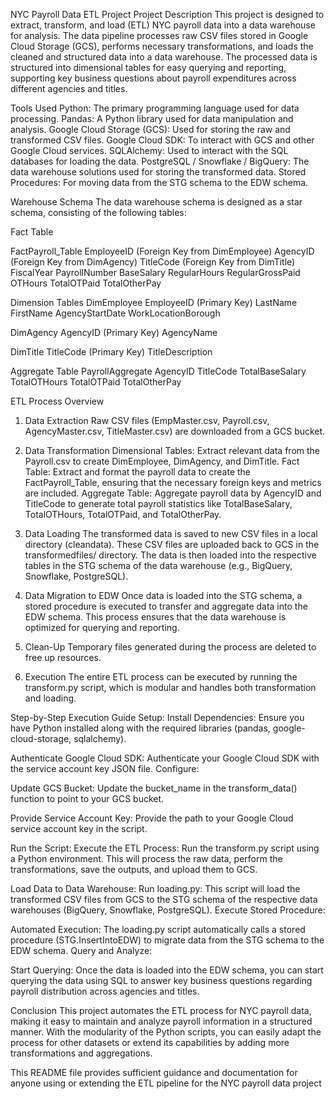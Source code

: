 NYC Payroll Data ETL Project
Project Description
This project is designed to extract, transform, and load (ETL) NYC payroll data into a data warehouse for analysis. The data pipeline processes raw CSV files stored in Google Cloud Storage (GCS), performs necessary transformations, and loads the cleaned and structured data into a data warehouse. The processed data is structured into dimensional tables for easy querying and reporting, supporting key business questions about payroll expenditures across different agencies and titles.

Tools Used
Python: The primary programming language used for data processing.
Pandas: A Python library used for data manipulation and analysis.
Google Cloud Storage (GCS): Used for storing the raw and transformed CSV files.
Google Cloud SDK: To interact with GCS and other Google Cloud services.
SQLAlchemy: Used to interact with the SQL databases for loading the data.
PostgreSQL / Snowflake / BigQuery: The data warehouse solutions used for storing the transformed data.
Stored Procedures: For moving data from the STG schema to the EDW schema.


Warehouse Schema
The data warehouse schema is designed as a star schema, consisting of the following tables:

Fact Table

FactPayroll_Table
EmployeeID (Foreign Key from DimEmployee)
AgencyID (Foreign Key from DimAgency)
TitleCode (Foreign Key from DimTitle)
FiscalYear
PayrollNumber
BaseSalary
RegularHours
RegularGrossPaid
OTHours
TotalOTPaid
TotalOtherPay

Dimension Tables
DimEmployee
EmployeeID (Primary Key)
LastName
FirstName
AgencyStartDate
WorkLocationBorough

DimAgency
AgencyID (Primary Key)
AgencyName

DimTitle
TitleCode (Primary Key)
TitleDescription

Aggregate Table
PayrollAggregate
AgencyID
TitleCode
TotalBaseSalary
TotalOTHours
TotalOTPaid
TotalOtherPay

ETL Process Overview

1. Data Extraction
Raw CSV files (EmpMaster.csv, Payroll.csv, AgencyMaster.csv, TitleMaster.csv) are downloaded from a GCS bucket.

2. Data Transformation
Dimensional Tables: Extract relevant data from the Payroll.csv to create DimEmployee, DimAgency, and DimTitle.
Fact Table: Extract and format the payroll data to create the FactPayroll_Table, ensuring that the necessary foreign keys and metrics are included.
Aggregate Table: Aggregate payroll data by AgencyID and TitleCode to generate total payroll statistics like TotalBaseSalary, TotalOTHours, TotalOTPaid, and TotalOtherPay.

3. Data Loading
The transformed data is saved to new CSV files in a local directory (cleandata).
These CSV files are uploaded back to GCS in the transformedfiles/ directory.
The data is then loaded into the respective tables in the STG schema of the data warehouse (e.g., BigQuery, Snowflake, PostgreSQL).

4. Data Migration to EDW
Once data is loaded into the STG schema, a stored procedure is executed to transfer and aggregate data into the EDW schema.
This process ensures that the data warehouse is optimized for querying and reporting.

5. Clean-Up
Temporary files generated during the process are deleted to free up resources.

6. Execution
The entire ETL process can be executed by running the transform.py script, which is modular and handles both transformation and loading.

Step-by-Step Execution Guide
Setup:
Install Dependencies:
Ensure you have Python installed along with the required libraries (pandas, google-cloud-storage, sqlalchemy).

Authenticate Google Cloud SDK:
Authenticate your Google Cloud SDK with the service account key JSON file.
Configure:

Update GCS Bucket:
Update the bucket_name in the transform_data() function to point to your GCS bucket.

Provide Service Account Key:
Provide the path to your Google Cloud service account key in the script.

Run the Script:
Execute the ETL Process:
Run the transform.py script using a Python environment. This will process the raw data, perform the transformations, save the outputs, and upload them to GCS.

Load Data to Data Warehouse:
Run loading.py:
This script will load the transformed CSV files from GCS to the STG schema of the respective data warehouses (BigQuery, Snowflake, PostgreSQL).
Execute Stored Procedure:

Automated Execution:
The loading.py script automatically calls a stored procedure (STG.InsertIntoEDW) to migrate data from the STG schema to the EDW schema.
Query and Analyze:

Start Querying:
Once the data is loaded into the EDW schema, you can start querying the data using SQL to answer key business questions regarding payroll distribution across agencies and titles.

Conclusion
This project automates the ETL process for NYC payroll data, making it easy to maintain and analyze payroll information in a structured manner. With the modularity of the Python scripts, you can easily adapt the process for other datasets or extend its capabilities by adding more transformations and aggregations.

This README file provides sufficient guidance and documentation for anyone using or extending the ETL pipeline for the NYC payroll data project
